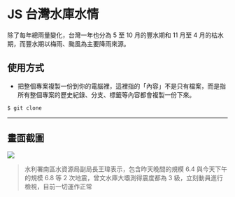 # JS 台灣水庫水情

除了每年總雨量變化，台灣一年也分為 5 至 10 月的豐水期和 11 月至 4 月的枯水期，而豐水期以梅雨、颱風為主要降雨來源。

## 使用方式
- 把整個專案複製一份到你的電腦裡，這裡指的「內容」不是只有檔案，而是指所有整個專案的歷史紀錄、分支、標籤等內容都會複製一份下來。
```sh
$ git clone
```

----

## 畫面截圖
![](https://i.imgur.com/YGQhuh7.png)
> 水利署南區水資源局副局長王瑋表示，包含昨天晚間的規模 6.4 與今天下午的規模 6.8 等 2 次地震，曾文水庫大壩測得震度都為 3 級，立刻動員進行檢視，目前一切運作正常